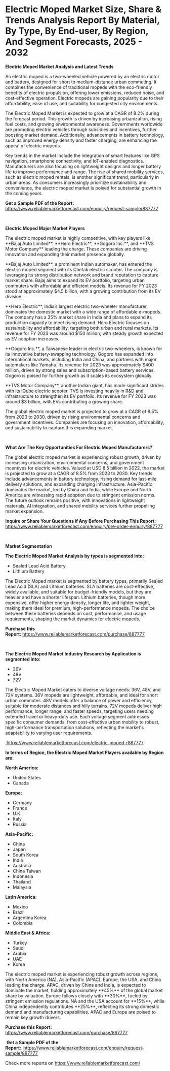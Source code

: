 <p><h1>Electric Moped Market Size, Share & Trends Analysis Report By Material, By Type, By End-user, By Region, And Segment Forecasts, 2025 - 2032</h1></p><p><strong>Electric Moped Market Analysis and Latest Trends</strong></p>
<p><p>An electric moped is a two-wheeled vehicle powered by an electric motor and battery, designed for short to medium-distance urban commuting. It combines the convenience of traditional mopeds with the eco-friendly benefits of electric propulsion, offering lower emissions, reduced noise, and cost-effective operation. Electric mopeds are gaining popularity due to their affordability, ease of use, and suitability for congested city environments.</p><p>The Electric Moped Market is expected to grow at a CAGR of 8.2% during the forecast period. This growth is driven by increasing urbanization, rising fuel costs, and growing environmental awareness. Governments worldwide are promoting electric vehicles through subsidies and incentives, further boosting market demand. Additionally, advancements in battery technology, such as improved energy density and faster charging, are enhancing the appeal of electric mopeds.</p><p>Key trends in the market include the integration of smart features like GPS navigation, smartphone connectivity, and IoT-enabled diagnostics. Manufacturers are also focusing on lightweight designs and longer battery life to improve performance and range. The rise of shared mobility services, such as electric moped rentals, is another significant trend, particularly in urban areas. As consumers increasingly prioritize sustainability and convenience, the electric moped market is poised for substantial growth in the coming years.</p></p>
<p><strong>Get a Sample PDF of the Report:&nbsp;</strong> <a href="https://www.reliablemarketforecast.com/enquiry/request-sample/887777?utm_campaign=1105&utm_medium=2&utm_source=Github&utm_content=ia&utm_term=22012025&utm_id=electric-moped">https://www.reliablemarketforecast.com/enquiry/request-sample/887777</a></p>
<p>&nbsp;</p>
<p><strong>Electric Moped Major Market Players</strong></p>
<p><p>The electric moped market is highly competitive, with key players like **Bajaj Auto Limited**, **Hero Electric**, **Gogoro Inc.**, and **TVS Motor Company** leading the charge. These companies are driving innovation and expanding their market presence globally.</p><p>**Bajaj Auto Limited**, a prominent Indian automaker, has entered the electric moped segment with its Chetak electric scooter. The company is leveraging its strong distribution network and brand reputation to capture market share. Bajaj aims to expand its EV portfolio, targeting urban commuters with affordable and efficient models. Its revenue for FY 2023 stood at approximately $4.5 billion, with a growing contribution from its EV division.</p><p>**Hero Electric**, India’s largest electric two-wheeler manufacturer, dominates the domestic market with a wide range of affordable e-mopeds. The company has a 35% market share in India and plans to expand its production capacity to meet rising demand. Hero Electric focuses on sustainability and affordability, targeting both urban and rural markets. Its revenue for FY 2023 was around $150 million, with steady growth expected as EV adoption increases.</p><p>**Gogoro Inc.**, a Taiwanese leader in electric two-wheelers, is known for its innovative battery-swapping technology. Gogoro has expanded into international markets, including India and China, and partners with major automakers like Yamaha. Its revenue for 2023 was approximately $400 million, driven by strong sales and subscription-based battery services. Gogoro is poised for further growth as it scales its ecosystem globally.</p><p>**TVS Motor Company**, another Indian giant, has made significant strides with its iQube electric scooter. TVS is investing heavily in R&D and infrastructure to strengthen its EV portfolio. Its revenue for FY 2023 was around $3 billion, with EVs contributing a growing share.</p><p>The global electric moped market is projected to grow at a CAGR of 8.5% from 2023 to 2030, driven by rising environmental concerns and government incentives. Companies are focusing on innovation, affordability, and sustainability to capture this expanding market.</p></p>
<p>&nbsp;</p>
<p><strong>What Are The Key Opportunities For Electric Moped Manufacturers?</strong></p>
<p><p>The global electric moped market is experiencing robust growth, driven by increasing urbanization, environmental concerns, and government incentives for electric vehicles. Valued at USD 8.5 billion in 2022, the market is projected to grow at a CAGR of 8.5% from 2023 to 2030. Key trends include advancements in battery technology, rising demand for last-mile delivery solutions, and expanding charging infrastructure. Asia-Pacific dominates the market, led by China and India, while Europe and North America are witnessing rapid adoption due to stringent emission norms. The future outlook remains positive, with innovations in lightweight materials, AI integration, and shared mobility services further propelling market expansion.</p></p>
<p><strong>Inquire or Share Your Questions If Any Before Purchasing This Report:</strong> <a href="https://www.reliablemarketforecast.com/enquiry/pre-order-enquiry/887777?utm_campaign=1105&utm_medium=2&utm_source=Github&utm_content=ia&utm_term=22012025&utm_id=electric-moped">https://www.reliablemarketforecast.com/enquiry/pre-order-enquiry/887777</a></p>
<p>&nbsp;</p>
<p><strong>Market Segmentation</strong></p>
<p><strong>The Electric Moped Market Analysis by types is segmented into:</strong></p>
<p><ul><li>Sealed Lead Acid Battery</li><li>Lithium Battery</li></ul></p>
<p><p>The Electric Moped market is segmented by battery types, primarily Sealed Lead Acid (SLA) and Lithium batteries. SLA batteries are cost-effective, widely available, and suitable for budget-friendly models, but they are heavier and have a shorter lifespan. Lithium batteries, though more expensive, offer higher energy density, longer life, and lighter weight, making them ideal for premium, high-performance mopeds. The choice between these batteries depends on cost, performance, and usage requirements, shaping the market dynamics for electric mopeds.</p></p>
<p><strong>Purchase this Report:&nbsp;</strong><a href="https://www.reliablemarketforecast.com/purchase/887777?utm_campaign=1105&utm_medium=2&utm_source=Github&utm_content=ia&utm_term=22012025&utm_id=electric-moped">https://www.reliablemarketforecast.com/purchase/887777</a></p>
<p>&nbsp;</p>
<p><strong>The Electric Moped Market Industry Research by Application is segmented into:</strong></p>
<p><ul><li>36V</li><li>48V</li><li>72V</li></ul></p>
<p><p>The Electric Moped Market caters to diverse voltage needs: 36V, 48V, and 72V systems. 36V mopeds are lightweight, affordable, and ideal for short urban commutes. 48V models offer a balance of power and efficiency, suitable for moderate distances and hilly terrains. 72V mopeds deliver high performance, longer range, and faster speeds, targeting users needing extended travel or heavy-duty use. Each voltage segment addresses specific consumer demands, from cost-effective urban mobility to robust, high-performance transportation solutions, reflecting the market's adaptability to varying user requirements.</p></p>
<p><a href="https://www.reliablemarketforecast.com/electric-moped-r887777?utm_campaign=1105&utm_medium=2&utm_source=Github&utm_content=ia&utm_term=22012025&utm_id=electric-moped">&nbsp;https://www.reliablemarketforecast.com/electric-moped-r887777</a></p>
<p><strong>In terms of Region, the Electric Moped Market Players available by Region are:</strong></p>
<p>
    <p> <strong> North America: </strong>
        <ul>
            <li>United States</li>
            <li>Canada</li>
        </ul>
        </p> 
    <p> <strong> Europe: </strong>
        <ul>
            <li>Germany</li>
            <li>France</li>
            <li>U.K.</li>
            <li>Italy</li>
            <li>Russia</li>
        </ul>
        </p> 
    <p> <strong> Asia-Pacific: </strong>
        <ul>
            <li>China</li>
            <li>Japan</li>
            <li>South Korea</li>
            <li>India</li>
            <li>Australia</li>
            <li>China Taiwan</li>
            <li>Indonesia</li>
            <li>Thailand</li>
            <li>Malaysia</li>
        </ul>
        </p> 
    <p> <strong> Latin America: </strong>
        <ul>
            <li>Mexico</li>
            <li>Brazil</li>
            <li>Argentina Korea</li>
            <li>Colombia</li>
        </ul>
        </p> 
    <p> <strong> Middle East & Africa: </strong>
        <ul>
            <li>Turkey</li>
            <li>Saudi</li>
            <li>Arabia</li>
            <li>UAE</li>
            <li>Korea</li>
        </ul>
    </p>
    </p>
<p><p>The electric moped market is experiencing robust growth across regions, with North America (NA), Asia-Pacific (APAC), Europe, the USA, and China leading the charge. APAC, driven by China and India, is expected to dominate the market, holding approximately **45%** of the global market share by valuation. Europe follows closely with **30%**, fueled by stringent emission regulations. NA and the USA account for **15%**, while China independently contributes **25%**, reflecting its strong domestic demand and manufacturing capabilities. APAC and Europe are poised to remain key growth drivers.</p></p>
<p><strong>Purchase this Report: </strong><a href="https://www.reliablemarketforecast.com/purchase/887777?utm_campaign=1105&utm_medium=2&utm_source=Github&utm_content=ia&utm_term=22012025&utm_id=electric-moped">https://www.reliablemarketforecast.com/purchase/887777</a></p>
<p>&nbsp;<strong>Get a Sample PDF of the Report:&nbsp;&nbsp;</strong><a href="https://www.reliablemarketforecast.com/enquiry/request-sample/887777?utm_campaign=1105&utm_medium=2&utm_source=Github&utm_content=ia&utm_term=22012025&utm_id=electric-moped">https://www.reliablemarketforecast.com/enquiry/request-sample/887777</a></p>
<p><strong></strong></p>
<p>Check more reports on <a href="https://www.reliablemarketforecast.com/?utm_campaign=1105&utm_medium=2&utm_source=Github&utm_content=ia&utm_term=22012025&utm_id=electric-moped">https://www.reliablemarketforecast.com/</a></p>